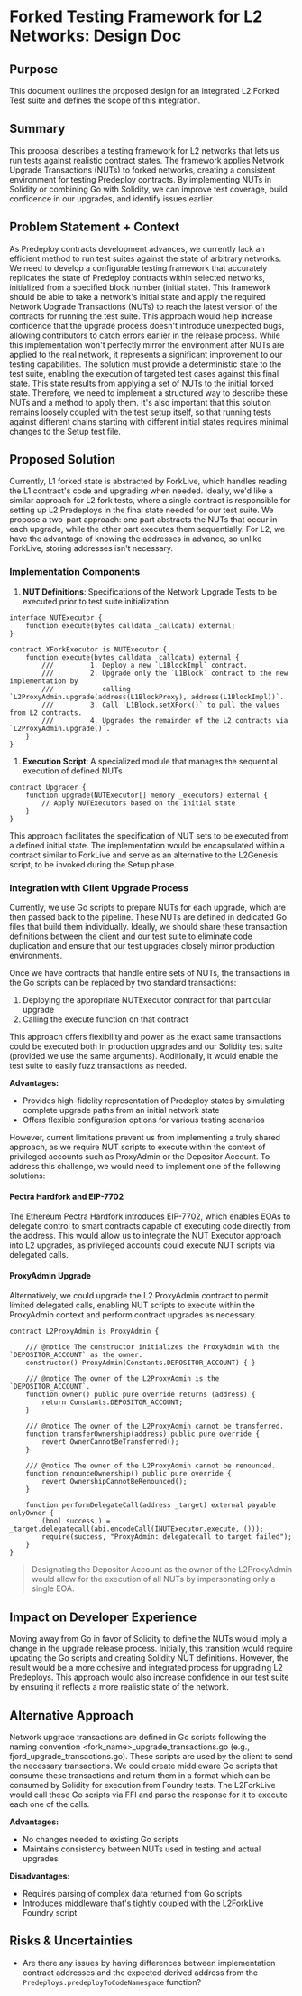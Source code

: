# Forked Testing Framework for L2 Networks: Design Doc

## Purpose

This document outlines the proposed design for an integrated L2 Forked Test suite and defines the scope of this integration.

## Summary

This proposal describes a testing framework for L2 networks that lets us run tests against realistic contract states. The framework applies Network Upgrade Transactions (NUTs) to forked networks, creating a consistent environment for testing Predeploy contracts. By implementing NUTs in Solidity or combining Go with Solidity, we can improve test coverage, build confidence in our upgrades, and identify issues earlier.

## Problem Statement + Context

As Predeploy contracts development advances, we currently lack an efficient method to run test suites against the state of arbitrary networks. We need to develop a configurable testing framework that accurately replicates the state of Predeploy contracts within selected networks, initialized from a specified block number (initial state).
This framework should be able to take a network's initial state and apply the required Network Upgrade Transactions (NUTs) to reach the latest version of the contracts for running the test suite. This approach would help increase confidence that the upgrade process doesn't introduce unexpected bugs, allowing contributors to catch errors earlier in the release process. While this implementation won't perfectly mirror the environment after NUTs are applied to the real network, it represents a significant improvement to our testing capabilities.
The solution must provide a deterministic state to the test suite, enabling the execution of targeted test cases against this final state. This state results from applying a set of NUTs to the initial forked state. Therefore, we need to implement a structured way to describe these NUTs and a method to apply them.
It's also important that this solution remains loosely coupled with the test setup itself, so that running tests against different chains starting with different initial states requires minimal changes to the Setup test file.

## Proposed Solution

Currently, L1 forked state is abstracted by ForkLive, which handles reading the L1 contract's code and upgrading when needed. Ideally, we'd like a similar approach for L2 fork tests, where a single contract is responsible for setting up L2 Predeploys in the final state needed for our test suite. We propose a two-part approach: one part abstracts the NUTs that occur in each upgrade, while the other part executes them sequentially. For L2, we have the advantage of knowing the addresses in advance, so unlike ForkLive, storing addresses isn't necessary.

### Implementation Components

1. **NUT Definitions**: Specifications of the Network Upgrade Tests to be executed prior to test suite initialization

```solidity
interface NUTExecutor {
    function execute(bytes calldata _calldata) external;
}

contract XForkExecutor is NUTExecutor {
    function execute(bytes calldata _calldata) external {
        ///         1. Deploy a new `L1BlockImpl` contract.
        ///         2. Upgrade only the `L1Block` contract to the new implementation by
        ///            calling `L2ProxyAdmin.upgrade(address(L1BlockProxy), address(L1BlockImpl))`.
        ///         3. Call `L1Block.setXFork()` to pull the values from L2 contracts.
        ///         4. Upgrades the remainder of the L2 contracts via `L2ProxyAdmin.upgrade()`.
    }
}

```

1. **Execution Script**: A specialized module that manages the sequential execution of defined NUTs

```solidity
contract Upgrader {
    function upgrade(NUTExecutor[] memory _executors) external {
	    // Apply NUTExecutors based on the initial state
    }
}

```

This approach facilitates the specification of NUT sets to be executed from a defined initial state. The implementation would be encapsulated within a contract similar to ForkLive and serve as an alternative to the L2Genesis script, to be invoked during the Setup phase.

### Integration with Client Upgrade Process

Currently, we use Go scripts to prepare NUTs for each upgrade, which are then passed back to the pipeline. These NUTs are defined in dedicated Go files that build them individually. Ideally, we should share these transaction definitions between the client and our test suite to eliminate code duplication and ensure that our test upgrades closely mirror production environments.

Once we have contracts that handle entire sets of NUTs, the transactions in the Go scripts can be replaced by two standard transactions:

1. Deploying the appropriate NUTExecutor contract for that particular upgrade
2. Calling the execute function on that contract

This approach offers flexibility and power as the exact same transactions could be executed both in production upgrades and our Solidity test suite (provided we use the same arguments). Additionally, it would enable the test suite to easily fuzz transactions as needed.

**Advantages:**

- Provides high-fidelity representation of Predeploy states by simulating complete upgrade paths from an initial network state
- Offers flexible configuration options for various testing scenarios

However, current limitations prevent us from implementing a truly shared approach, as we require NUT scripts to execute within the context of privileged accounts such as ProxyAdmin or the Depositor Account. To address this challenge, we would need to implement one of the following solutions:

#### Pectra Hardfork and EIP-7702

The Ethereum Pectra Hardfork introduces EIP-7702, which enables EOAs to delegate control to smart contracts capable of executing code directly from the address. This would allow us to integrate the NUT Executor approach into L2 upgrades, as privileged accounts could execute NUT scripts via delegated calls.

#### ProxyAdmin Upgrade

Alternatively, we could upgrade the L2 ProxyAdmin contract to permit limited delegated calls, enabling NUT scripts to execute within the ProxyAdmin context and perform contract upgrades as necessary.

```solidity
contract L2ProxyAdmin is ProxyAdmin {

    /// @notice The constructor initializes the ProxyAdmin with the `DEPOSITOR_ACCOUNT` as the owner.
    constructor() ProxyAdmin(Constants.DEPOSITOR_ACCOUNT) { }

    /// @notice The owner of the L2ProxyAdmin is the `DEPOSITOR_ACCOUNT`.
    function owner() public pure override returns (address) {
        return Constants.DEPOSITOR_ACCOUNT;
    }

    /// @notice The owner of the L2ProxyAdmin cannot be transferred.
    function transferOwnership(address) public pure override {
        revert OwnerCannotBeTransferred();
    }

    /// @notice The owner of the L2ProxyAdmin cannot be renounced.
    function renounceOwnership() public pure override {
        revert OwnershipCannotBeRenounced();
    }

	function performDelegateCall(address _target) external payable onlyOwner {
        (bool success,) = _target.delegatecall(abi.encodeCall(INUTExecutor.execute, ()));
        require(success, "ProxyAdmin: delegatecall to target failed");
	}
}

```

> Designating the Depositor Account as the owner of the L2ProxyAdmin would allow for the execution of all NUTs by impersonating only a single EOA.

## Impact on Developer Experience

Moving away from Go in favor of Solidity to define the NUTs would imply a change in the upgrade release process. Initially, this transition would require updating the Go scripts and creating Solidity NUT definitions. However, the result would be a more cohesive and integrated process for upgrading L2 Predeploys. This approach would also increase confidence in our test suite by ensuring it reflects a more realistic state of the network.

## Alternative Approach

Network upgrade transactions are defined in Go scripts following the naming convention <fork_name>\_upgrade_transactions.go (e.g., fjord_upgrade_transactions.go). These scripts are used by the client to send the necessary transactions.
We could create middleware Go scripts that consume these transactions and return them in a format which can be consumed by Solidity for execution from Foundry tests. The L2ForkLive would call these Go scripts via FFI and parse the response for it to execute each one of the calls.

**Advantages:**

- No changes needed to existing Go scripts
- Maintains consistency between NUTs used in testing and actual upgrades

**Disadvantages:**

- Requires parsing of complex data returned from Go scripts
- Introduces middleware that's tightly coupled with the L2ForkLive Foundry script

## Risks & Uncertainties

- Are there any issues by having differences between implementation contract addresses and the expected derived address from the `Predeploys.predeployToCodeNamespace` function?
